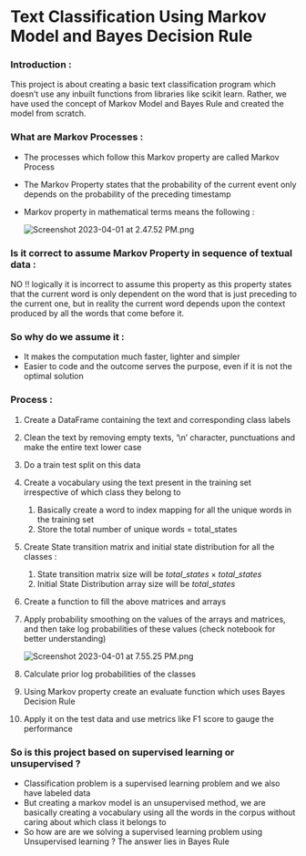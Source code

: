 # Text Classification Using Markov Model and Bayes Decision Rule

### Introduction :

This project is about creating a basic text classification program which doesn’t use any inbuilt functions from libraries like scikit learn. Rather, we have used the concept of Markov Model and Bayes Rule and created the model from scratch.

### What are Markov Processes :

- The processes which follow this Markov property are called Markov Process
- The Markov Property states that the probability of the current event only depends on the probability of the preceding timestamp
- Markov property in mathematical terms means the following :
    
    ![Screenshot 2023-04-01 at 2.47.52 PM.png](Text%20Classification%20Using%20Markov%20Model%20and%20Bayes%20D%203fe8816ce7714941aee4fa78916a9f1d/Screenshot_2023-04-01_at_2.47.52_PM.png)
    

### Is it correct to assume Markov Property in sequence of textual data :

NO !! logically it is incorrect to assume this property as this property states that the current word is only dependent on the word that is just preceding to the current one, but in reality the current word depends upon the context produced by all the words that come before it. 

### So why do we assume it :

- It makes the computation much faster, lighter and simpler
- Easier to code and the outcome serves the purpose, even if it is not the optimal solution

### Process :

1. Create a DataFrame containing the text and corresponding class labels
2. Clean the text by removing empty texts, ‘\n’ character, punctuations and make the entire text lower case
3. Do a train test split on this data
4. Create a vocabulary using the text present in the training set irrespective of which class they belong to
    1. Basically create a word to index mapping for all the unique words in the training set
    2. Store the total number of unique words = total_states
5. Create State transition matrix and initial state distribution for all the classes :
    1. State transition matrix size will be $total\_states\times total\_states$
    2. Initial State Distribution array size will be $total\_states$
6. Create a function to fill the above matrices and arrays
7. Apply probability smoothing on the values of the arrays and matrices, and then take log probabilities of these values (check notebook for better understanding)
    
    ![Screenshot 2023-04-01 at 7.55.25 PM.png](Text%20Classification%20Using%20Markov%20Model%20and%20Bayes%20D%203fe8816ce7714941aee4fa78916a9f1d/Screenshot_2023-04-01_at_7.55.25_PM.png)
    
8. Calculate prior log probabilities of the classes
9. Using Markov property create an evaluate function which uses Bayes Decision Rule
10. Apply it on the test data and use metrics like F1 score to gauge the performance

### So is this project based on supervised learning or unsupervised ?

- Classification problem is a supervised learning problem and we also have labeled data
- But creating a markov model is an unsupervised method, we are basically creating a vocabulary using all the words in the corpus without caring about which class it belongs to
- So how are are we solving a supervised learning problem using Unsupervised learning ? The answer lies in Bayes Rule